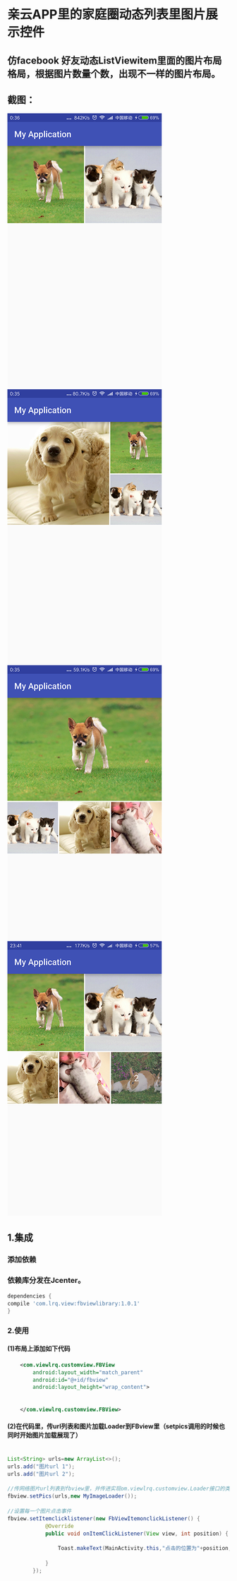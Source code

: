 # 亲云APP里的家庭圈动态列表里图片展示控件

## 仿facebook  好友动态ListViewitem里面的图片布局格局，根据图片数量个数，出现不一样的图片布局。

## 截图：
![image](https://github.com/joelan/familybookview/raw/master/screenshoot/Screenshot_2016-07-17-2.png)
![image](https://github.com/joelan/familybookview/raw/master/screenshoot/Screenshot_2016-07-17-3.png)
![image](https://github.com/joelan/familybookview/raw/master/screenshoot/Screenshot_2016-07-17_4.png)
![image](https://github.com/joelan/familybookview/raw/master/screenshoot/Screenshot_2016-07-16.png)

## 1.集成
### 添加依赖
### 依赖库分发在Jcenter。
```groovy
dependencies {
compile 'com.lrq.view:fbviewlibrary:1.0.1'
}
```

### 2.使用
#### (1)布局上添加如下代码
```xml
    <com.viewlrq.customview.FBView
        android:layout_width="match_parent"
        android:id="@+id/fbview"
        android:layout_height="wrap_content">


    </com.viewlrq.customview.FBView>
```
#### (2)在代码里，传url列表和图片加载Loader到FBview里（setpics调用的时候也同时开始图片加载展现了）
```java

List<String> urls=new ArrayList<>();
urls.add("图片url 1");
urls.add("图片url 2");

//传网络图片url列表到fbview里，并传进实现om.viewlrq.customview.Loader接口的类进行图片加载(根据自己需要自行选择图片加载框架)，具体实现参考Demo。
fbview.setPics(urls,new MyImageLoader());

//设置每一个图片点击事件
fbview.setItemclicklistener(new FbViewItemonclickListener() {
            @Override
            public void onItemClickListener(View view, int position) {

                Toast.makeText(MainActivity.this,"点击的位置为"+position,Toast.LENGTH_SHORT).show();

            }
        });

```



